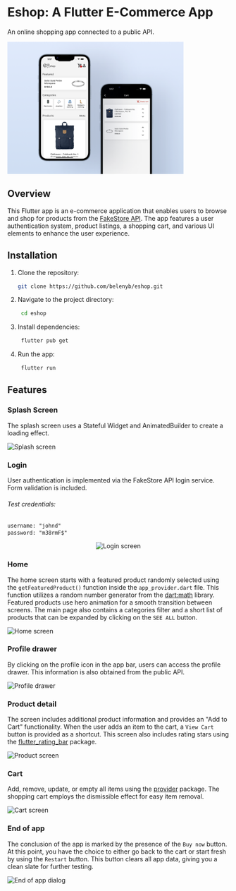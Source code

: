 # Eshop: A Flutter E-Commerce App

An online shopping app connected to a public API.

<img src="assets/docs/cover.png" alt="App Logo" width="400">

## Overview

This Flutter app is an e-commerce application that enables users to browse and shop for products from the [FakeStore API](https://fakestoreapi.com/). The app features a user authentication system, product listings, a shopping cart, and various UI elements to enhance the user experience.

## Installation

1. Clone the repository:

   ```bash
   git clone https://github.com/belenyb/eshop.git

2. Navigate to the project directory:
   ```bash
    cd eshop

3. Install dependencies:
   ```bash
    flutter pub get

4. Run the app:
   ```bash
    flutter run


## Features

### Splash Screen
The splash screen uses a Stateful Widget and AnimatedBuilder to create a loading effect.

<img src="assets/docs/splashscreen.gif" width=200 height=auto alt="Splash screen" />

### Login
User authentication is implemented via the FakeStore API login service. Form validation is included.

###### Test credentials:
```
username: "johnd"
password: "m38rmF$"
```
<p align="center">
   <img src="assets/docs/login.gif" width=200 height=auto alt="Login screen" />
</p>

### Home
The home screen starts with a featured product randomly selected using the `getFeaturedProduct()` function inside the `app_provider.dart` file. This function utilizes a random number generator from the [dart:math](https://api.dart.dev/stable/3.2.3/dart-math/dart-math-library.html) library. Featured products use hero animation for a smooth transition between screens. The main page also contains a categories filter and a short list of products that can be expanded by clicking on the `SEE ALL` button.

<img src="assets/docs/home.gif" width=200 height=auto alt="Home screen" />

### Profile drawer
By clicking on the profile icon in the app bar, users can access the profile drawer. This information is also obtained from the public API.

<img src="assets/docs/profile.png" width=200 height=auto alt="Profile drawer" />

### Product detail
The screen includes additional product information and provides an "Add to Cart" functionality. When the user adds an item to the cart, a `View Cart` button is provided as a shortcut. This screen also includes rating stars using the [flutter_rating_bar](https://pub.dev/packages/flutter_rating_bar) package.

<img src="assets/docs/product.gif" width=200 height=auto alt="Product screen" />

### Cart
Add, remove, update, or empty all items using the [provider](https://pub.dev/packages/provider) package. The shopping cart employs the dismissible effect for easy item removal.

<img src="assets/docs/cart.gif" width=200 height=auto alt="Cart screen" />

### End of app
The conclusion of the app is marked by the presence of the `Buy now` button. At this point, you have the choice to either go back to the cart or start fresh by using the `Restart` button. This button clears all app data, giving you a clean slate for further testing.

<img src="assets/docs/buynow.png" width=200 height=auto alt="End of app dialog" />
